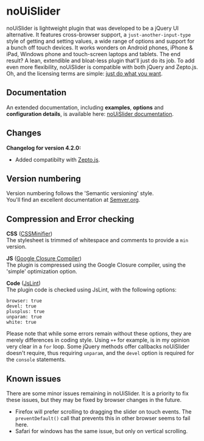 # noUiSlider

noUiSlider is lightweight plugin that was developed to be a jQuery UI alternative. It features cross-browser support, a `just-another-input-type` style of getting and setting values, a wide range of options and support for a bunch off touch devices. It works wonders on Android phones, iPhone & iPad, Windows phone and touch-screen laptops and tablets. The end result? A lean, extendible and bloat-less plugin that'll just do its job. To add even more flexibility, noUiSlider is compatible with both jQuery and Zepto.js. Oh, and the licensing terms are simple: [just do what you want](http://refreshless.com/nouislider/terms-of-use).

Documentation
-------

An extended documentation, including **examples**, **options** and **configuration details**, is available here: [noUiSlider documentation](http://refreshless.com/nouislider/).

Changes
-------

**Changelog for version 4.2.0:**  
+ Added compatibilty with [Zepto.js](http://zeptojs.com/).

Version numbering
------------------------------
Version numbering follows the 'Semantic versioning' style.  
You'll find an excellent documentation at [Semver.org](http://semver.org/).

Compression and Error checking
------------------------------
**CSS** ([CSSMinifier](http://cssminifier.com/))  
The stylesheet is trimmed of whitespace and comments to provide a `min` version.

**JS** ([Google Closure Compiler](http://closure-compiler.appspot.com/home))  
The plugin is compressed using the Google Closure compiler, using the 'simple' optimization option.  


**Code** ([JsLint](http://jslint.com/))  
The plugin code is checked using JsLint, with the following options:
```
browser: true
devel: true
plusplus: true
unparam: true
white: true
```

Please note that while some errors remain without these options, they are merely differences in coding style. Using `++` for example, is in my opinion very clear in a `for` loop. Some jQuery methods offer callbacks noUiSlider doesn't require, thus requiring `unparam`, and the `devel` option is required for the `console` statements.

Known issues
------------
There are some minor issues remaining in noUiSlider. It is a priority to fix these issues, but they may be fixed by browser changes in the future.

+ Firefox will prefer scrolling to dragging the slider on touch events. The `preventDefault()` call that prevents this in other browser seems to fail here.
+ Safari for windows has the same issue, but only on vertical scrolling.

